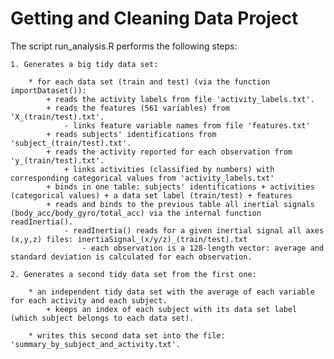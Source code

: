 # Getting and Cleaning Data Project

The script run_analysis.R performs the following steps:

    1. Generates a big tidy data set:
    
        * for each data set (train and test) (via the function importDataset()):
            + reads the activity labels from file 'activity_labels.txt'.
            + reads the features (561 variables) from 'X_(train/test).txt'.
                - links feature variable names from file 'features.txt' 
            + reads subjects' identifications from 'subject_(train/test).txt'.
            + reads the activity reported for each observation from 'y_(train/test).txt'.
                + links activities (classified by numbers) with corresponding categorical values from 'activity_labels.txt'
            + binds in one table: subjects' identifications + activities (categorical values) + a data set label (train/test) + features
            + reads and binds to the previous table all inertial signals (body_acc/body_gyro/total_acc) via the internal function readInertia().
                - readInertia() reads for a given inertial signal all axes (x,y,z) files: inertiaSignal_(x/y/z)_(train/test).txt
                    - each observation is a 128-length vector: average and standard deviation is calculated for each observation.
    
    2. Generates a second tidy data set from the first one:
        
        * an independent tidy data set with the average of each variable for each activity and each subject.
            + keeps an index of each subject with its data set label (which subject belongs to each data set).
            
        * writes this second data set into the file: 'summary_by_subject_and_activity.txt'.
